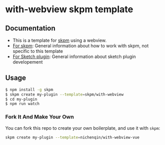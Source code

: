 # with-webview skpm template

## Documentation

* This is a template for [skpm](https://github.com/skpm/skpm) using a webview.
* [For skpm](https://github.com/skpm/skpm): General information about how to work with skpm, not specific to this template
* [For Sketch plugin](http://developer.sketchapp.com): General information about sketch plugin developement

## Usage

```bash
$ npm install -g skpm
$ skpm create my-plugin --template=skpm/with-webview
$ cd my-plugin
$ npm run watch
```

### Fork It And Make Your Own

You can fork this repo to create your own boilerplate, and use it with `skpm`:

```bash
skpm create my-plugin --template=nichenqin/with-webview-vue
```
